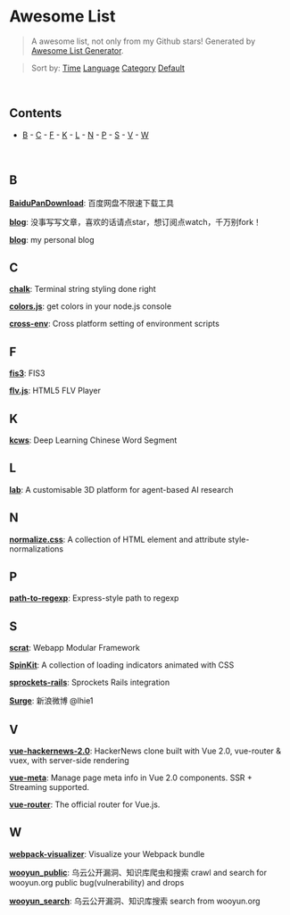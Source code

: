 # Awesome List

> A awesome list, not only from my Github stars! Generated by [Awesome List Generator](https://github.com/ttionya/Awesome-List-Generator).

> Sort by: [Time](https://github.com/ttionya/AwesomeList/blob/master/README.md) [Language](https://github.com/ttionya/AwesomeList/blob/master/README-LANGUAGE.md) [Category](https://github.com/ttionya/AwesomeList/blob/master/README-CATEGORY.md) [Default](https://github.com/ttionya/AwesomeList/blob/master/README-DEFAULT.md) 

<br>

## Contents 

- [B](#b) - [C](#c) - [F](#f) - [K](#k) - [L](#l) - [N](#n) - [P](#p) - [S](#s) - [V](#v) - [W](#w) 

<br>

## B

[**BaiduPanDownload**](https://github.com/Mrs4s/BaiduPanDownload): 百度网盘不限速下载工具  


[**blog**](https://github.com/fouber/blog): 没事写写文章，喜欢的话请点star，想订阅点watch，千万别fork！  


[**blog**](https://github.com/xufei/blog): my personal blog  


## C

[**chalk**](https://github.com/chalk/chalk): Terminal string styling done right  


[**colors.js**](https://github.com/Marak/colors.js): get colors in your node.js console  


[**cross-env**](https://github.com/kentcdodds/cross-env): Cross platform setting of environment scripts  


## F

[**fis3**](https://github.com/fex-team/fis3): FIS3  


[**flv.js**](https://github.com/Bilibili/flv.js): HTML5 FLV Player  


## K

[**kcws**](https://github.com/koth/kcws): Deep Learning Chinese Word Segment   


## L

[**lab**](https://github.com/deepmind/lab): A customisable 3D platform for agent-based AI research  


## N

[**normalize.css**](https://github.com/necolas/normalize.css): A collection of HTML element and attribute style-normalizations  


## P

[**path-to-regexp**](https://github.com/pillarjs/path-to-regexp): Express-style path to regexp  


## S

[**scrat**](https://github.com/scrat-team/scrat): Webapp Modular Framework  


[**SpinKit**](https://github.com/tobiasahlin/SpinKit): A collection of loading indicators animated with CSS  


[**sprockets-rails**](https://github.com/rails/sprockets-rails): Sprockets Rails integration  


[**Surge**](https://github.com/lhie1/Surge): 新浪微博 @lhie1  


## V

[**vue-hackernews-2.0**](https://github.com/vuejs/vue-hackernews-2.0): HackerNews clone built with Vue 2.0, vue-router & vuex, with server-side rendering  


[**vue-meta**](https://github.com/declandewet/vue-meta): Manage page meta info in Vue 2.0 components. SSR + Streaming supported.  


[**vue-router**](https://github.com/vuejs/vue-router): The official router for Vue.js.  


## W

[**webpack-visualizer**](https://github.com/chrisbateman/webpack-visualizer): Visualize your Webpack bundle  


[**wooyun_public**](https://github.com/hanc00l/wooyun_public): 乌云公开漏洞、知识库爬虫和搜索   crawl and search for wooyun.org public bug(vulnerability) and drops  


[**wooyun_search**](https://github.com/grt1st/wooyun_search): 乌云公开漏洞、知识库搜索 search from wooyun.org  


